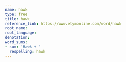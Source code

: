 ```yaml
---
name: hawk
type: free
title: hawk
reference_link: https://www.etymonline.com/word/hawk
root_name: 
root_language: 
denotation: 
word_sums:
- sum: 'Hawk + '
  respelling: hawk
---
```

